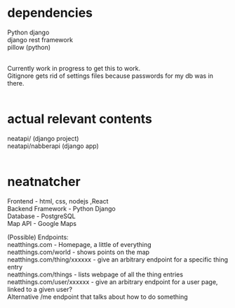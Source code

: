 # dependencies
Python django <br>
django rest framework<br>
pillow (python)<br><br>

Currently work in progress to get this to work. <br>
Gitignore gets rid of settings files because passwords for my db was in there. <br><br>

# actual relevant contents
neatapi/ (django project)<br>
neatapi/nabberapi (django app)<br><br>


# neatnatcher
Frontend - html, css, nodejs ,React <br>
Backend Framework - Python Django <br>
Database - PostgreSQL <br>
Map API - Google Maps <br>

(Possible) Endpoints: <br>
neatthings.com - Homepage, a little of everything <br>
neatthings.com/world - shows points on the map <br>
neatthings.com/thing/xxxxxx - give an arbitrary endpoint for a specific thing entry <br>
neatthings.com/things - lists webpage of all the thing entries <br>
neatthings.com/user/xxxxxx - give an arbitrary endpoint for a user page, linked to a given user? <br>
    Alternative /me endpoint that talks about how to do something 

